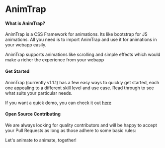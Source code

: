 # AnimTrap

<h4>What is AnimTrap?</h4>

<p>AnimTrap is a CSS Framework for animations. Its like bootstrap for JS animations. All you need is to import AnimTrap and use it for animations in your webapp easily.<p>
<p>AnimTrap supports animations like scrolling and simple effects which would make a richer the experience from your webapp</p>


<h4>Get Started</h4>

<p>AnimTrap (currently v1.1.1) has a few easy ways to quickly get started, each one appealing to a different skill level and use case. Read through to see what suits your particular needs.</p>

<p>If you want a quick demo, you can check it out <a href="http://sourcewalletdev.com/AnimTrap/Demos/">here</a></p>

<h4>Open Source Contributing</h4>

<p>We are always looking for quality contributors and will be happy to accept your Pull Requests as long as those adhere to some basic rules:</p>
<p>Let's animate to animate, together!</p>